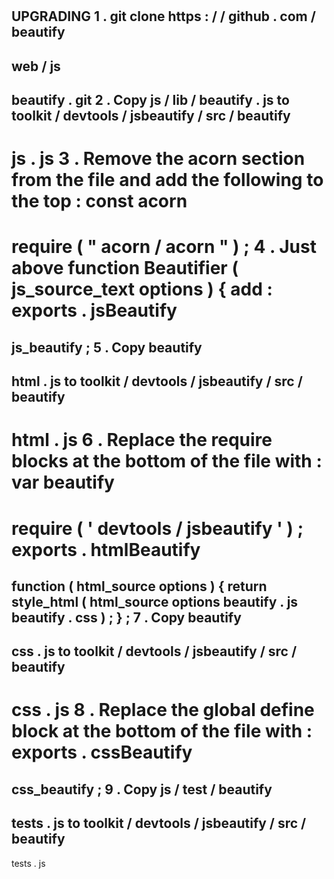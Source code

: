 #
UPGRADING
1
.
git
clone
https
:
/
/
github
.
com
/
beautify
-
web
/
js
-
beautify
.
git
2
.
Copy
js
/
lib
/
beautify
.
js
to
toolkit
/
devtools
/
jsbeautify
/
src
/
beautify
-
js
.
js
3
.
Remove
the
acorn
section
from
the
file
and
add
the
following
to
the
top
:
const
acorn
=
require
(
"
acorn
/
acorn
"
)
;
4
.
Just
above
function
Beautifier
(
js_source_text
options
)
{
add
:
exports
.
jsBeautify
=
js_beautify
;
5
.
Copy
beautify
-
html
.
js
to
toolkit
/
devtools
/
jsbeautify
/
src
/
beautify
-
html
.
js
6
.
Replace
the
require
blocks
at
the
bottom
of
the
file
with
:
var
beautify
=
require
(
'
devtools
/
jsbeautify
'
)
;
exports
.
htmlBeautify
=
function
(
html_source
options
)
{
return
style_html
(
html_source
options
beautify
.
js
beautify
.
css
)
;
}
;
7
.
Copy
beautify
-
css
.
js
to
toolkit
/
devtools
/
jsbeautify
/
src
/
beautify
-
css
.
js
8
.
Replace
the
global
define
block
at
the
bottom
of
the
file
with
:
exports
.
cssBeautify
=
css_beautify
;
9
.
Copy
js
/
test
/
beautify
-
tests
.
js
to
toolkit
/
devtools
/
jsbeautify
/
src
/
beautify
-
tests
.
js
